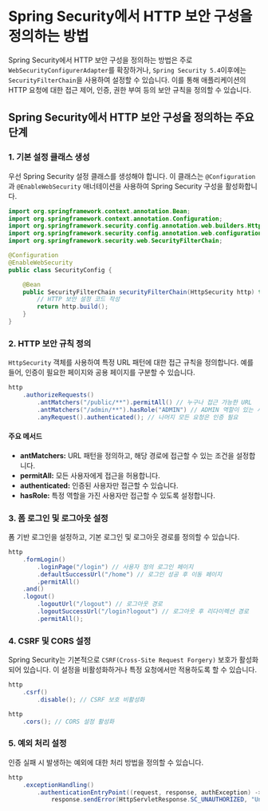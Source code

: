 # Spring Security에서 HTTP 보안 구성을 정의하는 방법

Spring Security에서 HTTP 보안 구성을 정의하는 방법은 주로 `WebSecurityConfigurerAdapter`를 확장하거나, `Spring Security 5.4`이후에는 `SecurityFilterChain`을 사용하여 설정할 수 있습니다. 이를 통해 애플리케이션의 HTTP 요청에 대한 접근 제어, 인증, 권한 부여 등의 보안 규칙을 정의할 수 있습니다.

## Spring Security에서 HTTP 보안 구성을 정의하는 주요 단계

### 1. 기본 설정 클래스 생성

우선 Spring Security 설정 클래스를 생성해야 합니다. 이 클래스는 `@Configuration`과 `@EnableWebSecurity` 애너테이션을 사용하여 Spring Security 구성을 활성화합니다.

```java
import org.springframework.context.annotation.Bean;
import org.springframework.context.annotation.Configuration;
import org.springframework.security.config.annotation.web.builders.HttpSecurity;
import org.springframework.security.config.annotation.web.configuration.EnableWebSecurity;
import org.springframework.security.web.SecurityFilterChain;

@Configuration
@EnableWebSecurity
public class SecurityConfig {

    @Bean
    public SecurityFilterChain securityFilterChain(HttpSecurity http) throws Exception {
        // HTTP 보안 설정 코드 작성
        return http.build();
    }
}
```

### 2. HTTP 보안 규칙 정의

`HttpSecurity` 객체를 사용하여 특정 URL 패턴에 대한 접근 규칙을 정의합니다. 예를 들어, 인증이 필요한 페이지와 공용 페이지를 구분할 수 있습니다.

```java
http
    .authorizeRequests()
        .antMatchers("/public/**").permitAll() // 누구나 접근 가능한 URL
        .antMatchers("/admin/**").hasRole("ADMIN") // ADMIN 역할이 있는 사용자만 접근
        .anyRequest().authenticated(); // 나머지 모든 요청은 인증 필요
```

#### 주요 메서드

- **antMatchers:** URL 패턴을 정의하고, 해당 경로에 접근할 수 있는 조건을 설정합니다.
- **permitAll:** 모든 사용자에게 접근을 허용합니다.
- **authenticated:** 인증된 사용자만 접근할 수 있습니다.
- **hasRole:** 특정 역할을 가진 사용자만 접근할 수 있도록 설정합니다.

### 3. 폼 로그인 및 로그아웃 설정

폼 기반 로그인을 설정하고, 기본 로그인 및 로그아웃 경로를 정의할 수 있습니다.

```java
http
    .formLogin()
        .loginPage("/login") // 사용자 정의 로그인 페이지
        .defaultSuccessUrl("/home") // 로그인 성공 후 이동 페이지
        .permitAll()
    .and()
    .logout()
        .logoutUrl("/logout") // 로그아웃 경로
        .logoutSuccessUrl("/login?logout") // 로그아웃 후 리다이렉션 경로
        .permitAll();
```

### 4. CSRF 및 CORS 설정

Spring Security는 기본적으로 `CSRF(Cross-Site Request Forgery)` 보호가 활성화되어 있습니다. 이 설정을 비활성화하거나 특정 요청에서만 적용하도록 할 수 있습니다.

```java
http
    .csrf()
        .disable(); // CSRF 보호 비활성화

http
    .cors(); // CORS 설정 활성화
```

### 5. 예외 처리 설정

인증 실패 시 발생하는 예외에 대한 처리 방법을 정의할 수 있습니다.

```java
http
    .exceptionHandling()
        .authenticationEntryPoint((request, response, authException) -> 
            response.sendError(HttpServletResponse.SC_UNAUTHORIZED, "Unauthorized"));
```
